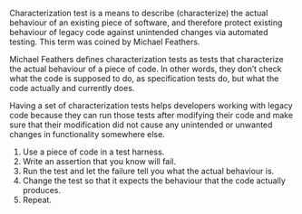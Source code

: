 Characterization test is a means to describe (characterize) the actual behaviour of an existing piece of software, and therefore protect existing behaviour of legacy code against unintended changes via automated testing. This term was coined by Michael Feathers.

Michael Feathers defines characterization tests as tests that characterize the actual behaviour of a piece of code. In other words, they don’t check what the code is supposed to do, as specification tests do, but what the code actually and currently does.

Having a set of characterization tests helps developers working with legacy code because they can run those tests after modifying their code and make sure that their modification did not cause any unintended or unwanted changes in functionality somewhere else.

1. Use a piece of code in a test harness.
2. Write an assertion that you know will fail.
3. Run the test and let the failure tell you what the actual behaviour is.
4. Change the test so that it expects the behaviour that the code actually produces.
5. Repeat.
